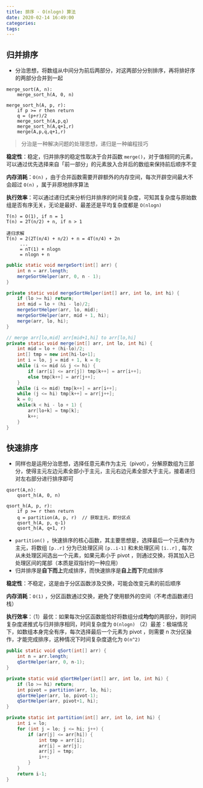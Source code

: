 ```yaml
---
title: 排序 - O(nlogn) 算法
date: 2020-02-14 16:49:00
categories: 
tags:
---
```

## 归并排序
- 分治思想，将数组从中间分为前后两部分，对这两部分分别排序，再将排好序的两部分合并到一起
```text
merge_sort(A, n):
    merge_sort_h(A, 0, n)

merge_sort_h(A, p, r):
    if p >= r then return
    q = (p+r)/2
    merge_sort_h(A,p,q)
    merge_sort_h(A,q+1,r)
    merge(A,p,q,q+1,r)
```

> 分治是一种解决问题的处理思想，递归是一种编程技巧

**稳定性**：稳定，归并排序的稳定性取决于合并函数 `merge()`，对于值相同的元素，可以通过优先选择来自「前一部分」的元素放入合并后的数组来保持前后顺序不变

**内存消耗**：`O(n)` ，由于合并函数需要开辟额外的内存空间，每次开辟空间最大不会超过 `O(n)` ，属于非原地排序算法

**执行效率**：可以通过递归式来分析归并排序的时间复杂度，可知其复杂度与原始数组是否有序无关，无论是最好、最差还是平均复杂度都是 `O(nlogn)`

```text
T(n) = O(1), if n = 1
T(n) = 2T(n/2) + n, if n > 1

递归求解
T(n) = 2(2T(n/4) + n/2) + n = 4T(n/4) + 2n
     ...
     = nT(1) + nlogn
     = nlogn + n
```

```java
public static void mergeSort(int[] arr) {
    int n = arr.length;
    mergeSortHelper(arr, 0, n - 1);
}

private static void mergeSortHelper(int[] arr, int lo, int hi) {
    if (lo >= hi) return;
    int mid = lo + (hi - lo)/2;
    mergeSortHelper(arr, lo, mid);
    mergeSortHelper(arr, mid + 1, hi);
    merge(arr, lo, hi);
}

// merge arr[lo,mid] arr[mid+1,hi] to arr[lo,hi]
private static void merge(int[] arr, int lo, int hi) {
    int mid = lo + (hi-lo)/2;
    int[] tmp = new int[hi-lo+1];
    int i = lo, j = mid + 1, k = 0;
    while (i <= mid && j <= hi) {
        if (arr[i] <= arr[j]) tmp[k++] = arr[i++];
        else tmp[k++] = arr[j++];
    }
    while (i <= mid) tmp[k++] = arr[i++];
    while (j <= hi) tmp[k++] = arr[j++];
    k = 0;
    while(k < hi - lo + 1) {
        arr[lo+k] = tmp[k];
        k++;
    }
}
```

## 快速排序
- 同样也是运用分治思想，选择任意元素作为主元（pivot），分解原数组为三部分，使得主元左边元素全部小于主元，主元右边元素全部大于主元，接着递归对左右部分进行排序即可

```text
qsort(A,n):
    qsort_h(A, 0, n)

qsort_h(A, p, r):
    if p >= r then return
    q = partition(A, p, r)  // 获取主元，即分区点
    qsort_h(A, p, q-1)
    qsort_h(A, q+1, r)
```


- `partition()` ，快速排序的核心函数，其主要思想是，选择最后一个元素作为主元，将数组 `[p..r]` 分为已处理区间 `[p..i-1]` 和未处理区间 `[i..r]` , 每次从未处理区间选出一个元素，如果元素小于 pivot ，则通过交换，将其加入已处理区间的尾部（本质是双指针的一种应用）
- 归并排序是**自下而上**完成排序，而快速排序是**自上而下**完成排序

**稳定性**：不稳定，这是由于分区函数涉及交换，可能会改变元素的前后顺序

**内存消耗**：`O(1)` ，分区函数通过交换，避免了使用额外的空间（不考虑函数递归栈）


**执行效率**：（1）最优：如果每次分区函数能恰好将数组分成**均匀**的两部分，则时间复杂度递推式与归并排序相同，时间复杂度为 `O(nlogn)` （2）最差：极端情况下，如数组本身完全有序，每次选择最后一个元素为 pivot ，则需要 n 次分区操作，才能完成排序，这种情况下时间复杂度退化为 `O(n^2)`

```java
public static void qSort(int[] arr) {
    int n = arr.length;
    qSortHelper(arr, 0, n-1);
}

private static void qSortHelper(int[] arr, int lo, int hi) {
    if (lo >= hi) return;
    int pivot = partition(arr, lo, hi);
    qSortHelper(arr, lo, pivot-1);
    qSortHelper(arr, pivot+1, hi);
}

private static int partition(int[] arr, int lo, int hi) {
    int i = lo;
    for (int j = lo; j <= hi; j++) {
        if (arr[j] <= arr[hi]) {
            int tmp = arr[i];
            arr[i] = arr[j];
            arr[j] = tmp;
            i++;
        }
    }
    return i-1;
}
```